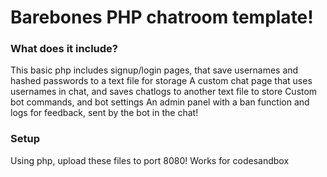 # Barebones PHP chatroom template!

### What does it include?
This basic php includes signup/login pages, that save usernames and hashed passwords to a text file for storage
A custom chat page that uses usernames in chat, and saves chatlogs to another text file to store
Custom bot commands, and bot settings
An admin panel with a ban function and logs for feedback, sent by the bot in the chat!

### Setup
Using php, upload these files to port 8080!
Works for codesandbox
